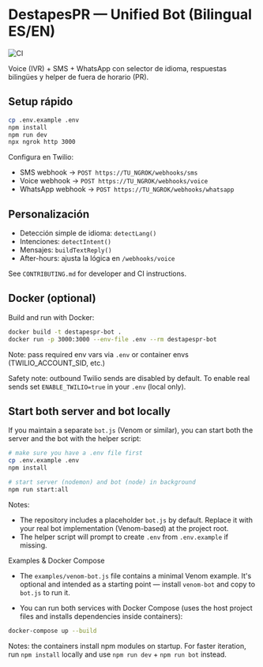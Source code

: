 # DestapesPR — Unified Bot (Bilingual ES/EN)

![CI](https://github.com/miranda1590-jpg/botwhatsapp/actions/workflows/ci.yml/badge.svg)

Voice (IVR) + SMS + WhatsApp con selector de idioma, respuestas bilingües y helper de fuera de horario (PR).

## Setup rápido
```bash
cp .env.example .env
npm install
npm run dev
npx ngrok http 3000
```
Configura en Twilio:
- SMS webhook → `POST https://TU_NGROK/webhooks/sms`
- Voice webhook → `POST https://TU_NGROK/webhooks/voice`
- WhatsApp webhook → `POST https://TU_NGROK/webhooks/whatsapp`

## Personalización
- Detección simple de idioma: `detectLang()`
- Intenciones: `detectIntent()`
- Mensajes: `buildTextReply()`
- After-hours: ajusta la lógica en `/webhooks/voice`

See `CONTRIBUTING.md` for developer and CI instructions.

## Docker (optional)

Build and run with Docker:

```bash
docker build -t destapespr-bot .
docker run -p 3000:3000 --env-file .env --rm destapespr-bot
```

Note: pass required env vars via `.env` or container envs (TWILIO_ACCOUNT_SID, etc.)

Safety note: outbound Twilio sends are disabled by default. To enable real sends set `ENABLE_TWILIO=true` in your `.env` (local only).

## Start both server and bot locally

If you maintain a separate `bot.js` (Venom or similar), you can start both the server and the bot with the helper script:

```bash
# make sure you have a .env file first
cp .env.example .env
npm install

# start server (nodemon) and bot (node) in background
npm run start:all
```

Notes:
- The repository includes a placeholder `bot.js` by default. Replace it with your real bot implementation (Venom-based) at the project root.
- The helper script will prompt to create `.env` from `.env.example` if missing.

Examples & Docker Compose

- The `examples/venom-bot.js` file contains a minimal Venom example. It's optional and intended as a starting point — install `venom-bot` and copy to `bot.js` to run it.

- You can run both services with Docker Compose (uses the host project files and installs dependencies inside containers):

```bash
docker-compose up --build
```

Notes: the containers install npm modules on startup. For faster iteration, run `npm install` locally and use `npm run dev` + `npm run bot` instead.